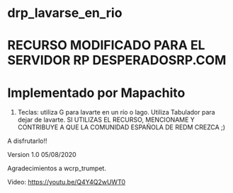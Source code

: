 # drp_lavarse_en_rio
# RECURSO MODIFICADO PARA EL SERVIDOR RP DESPERADOSRP.COM
# Implementado por Mapachito

1. Teclas: utiliza G para lavarte en un río o lago. Utiliza Tabulador para dejar de lavarte.
SI UTILIZAS EL RECURSO, MENCIONAME Y CONTRIBUYE A QUE LA COMUNIDAD ESPAÑOLA DE REDM CREZCA ;)

A disfrutarlo!!

Version 1.0 05/08/2020

Agradecimientos a wcrp_trumpet.

Video: https://youtu.be/Q4Y4Q2wUWT0
